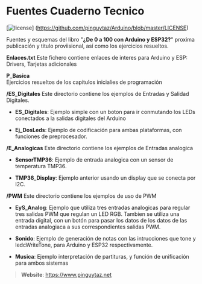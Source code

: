 # Fuentes Cuaderno Tecnico

[![license](https://www.pinguytaz.net/IMG_GITHUB/gplv3-with-text-84x42.png)] (https://github.com/pinguytaz/Arduino/blob/master/LICENSE)

    
    
Fuentes y esquemas del libro "__¿De 0 a 100 con Arduino y ESP32?__" proxima publicación y titulo proviisional, así como los ejercicios resueltos.

__Enlaces.txt__ 
    Este fichero contiene enlaces de interes para Arduino y ESP: Drivers, Tarjetas adicionales 
    

__P_Basica__  
    Ejercicios resueltos de los capitulos inicialies de programación



__/ES_Digitales__ 
    Este directorio contiene los ejemplos de Entradas y Salidad Digitales.
 
 -   __ES_Digitales__: Ejemplo simple con un boton para ir conmutando los LEDs conectados a la salidas digitales del Arduino
    
 -  __Ej_DosLeds__: Ejemplo de codificación para ambas plataformas, con funciones de preprocesador.
        

__/E_Analogicas__ 
    Este directorio contiene los ejemplos de Entradas analogica
 -   __SensorTMP36__: Ejemplo de entrada analogica con un sensor de temperatura TMP36.
    
 -   __TMP36_Display__: Ejemplo anterior usando un display que se conecta por I2C.


__/PWM__ 
    Este directorio contiene los ejemplos de uso de PWM
 -   __EyS_Analog__: Ejemplo que utiliza tres entradas analogicas para regular tres salidas PWM que regulan un LED RGB. Tambien se utiliza una entrada digital, con un botón para pasar los datos de los datos de las entradas analogiaca a sus correspondientes salidas PWM.
 
  -   __Sonido__: Ejemplo de generación de notas con las intrucciones que tone y ledcWriteTone, para Arduino y ESP32 respectivamente.
  
  -   __Musica__: Ejemplo interpretación de partituras, y función de unificación para ambos sistemas
  

> __Website__: https://www.pinguytaz.net

